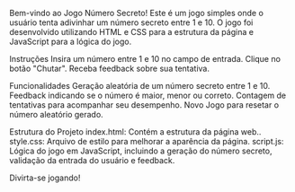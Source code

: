 Bem-vindo ao Jogo Número Secreto! Este é um jogo simples onde o usuário tenta adivinhar um número secreto entre 1 e 10. 
O jogo foi desenvolvido utilizando HTML e CSS para a estrutura da página e JavaScript para a lógica do jogo.

Instruções
Insira um número entre 1 e 10 no campo de entrada.
Clique no botão "Chutar".
Receba feedback sobre sua tentativa.

Funcionalidades
Geração aleatória de um número secreto entre 1 e 10.
Feedback indicando se o número é maior, menor ou correto.
Contagem de tentativas para acompanhar seu desempenho.
Novo Jogo para resetar o número aleatório gerado.

Estrutura do Projeto
index.html: Contém a estrutura da página web..
style.css: Arquivo de estilo para melhorar a aparência da página.
script.js: Lógica do jogo em JavaScript, incluindo a geração do número secreto, validação da entrada do usuário e feedback.

Divirta-se jogando!




